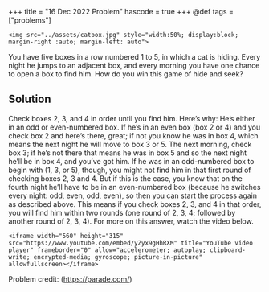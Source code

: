 +++
title = "16 Dec 2022 Problem"
hascode = true
+++
@def tags = ["problems"]

~~~
<img src="../assets/catbox.jpg" style="width:50%; display:block; margin-right :auto; margin-left: auto">
~~~

You have five boxes in a row numbered 1 to 5, in which a cat is hiding. Every night he jumps to an adjacent box, and every morning you have one chance to open a box to find him. How do you win this game of hide and seek?

## Solution

Check boxes 2, 3, and 4 in order until you find him. Here’s why: He’s either in an odd or even-numbered box. If he’s in an even box (box 2 or 4) and you check box 2 and here’s there, great; if not you know he was in box 4, which means the next night he will move to box 3 or 5. The next morning, check box 3; if he’s not there that means he was in box 5 and so the next night he’ll be in box 4, and you’ve got him. If he was in an odd-numbered box to begin with (1, 3, or 5), though, you might not find him in that first round of checking boxes 2, 3 and 4. But if this is the case, you know that on the fourth night he’ll have to be in an even-numbered box (because he switches every night: odd, even, odd, even), so then you can start the process again as described above. This means if you check boxes 2, 3, and 4 in that order, you will find him within two rounds (one round of 2, 3, 4; followed by another round of  2, 3, 4). For more on this answer, watch the video below.

~~~
<iframe width="560" height="315" src="https://www.youtube.com/embed/yZyx9gHhRXM" title="YouTube video player" frameborder="0" allow="accelerometer; autoplay; clipboard-write; encrypted-media; gyroscope; picture-in-picture" allowfullscreen></iframe>
~~~

Problem credit: (https://parade.com/)